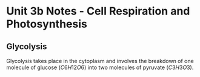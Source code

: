 # Unit 3b Notes - Cell Respiration and Photosynthesis

## Glycolysis

Glycolysis takes place in the cytoplasm and involves the breakdown of one molecule of glucose $(C6H12O6)$ into two molecules of pyruvate $(C3H3O3)$. 
